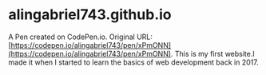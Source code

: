 # alingabriel743.github.io
A Pen created on CodePen.io. Original URL: [https://codepen.io/alingabriel743/pen/xPmONN](https://codepen.io/alingabriel743/pen/xPmONN).
This is my first website.I made it when I started to learn the basics of web development back in 2017. 
